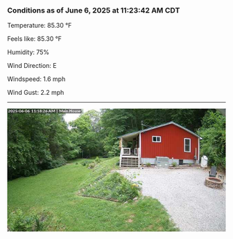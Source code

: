 ### Conditions as of June 6, 2025 at 11:23:42 AM CDT 

Temperature: 85.30 &deg;F

Feels like: 85.30 &deg;F

Humidity: 75%

Wind Direction: E

Windspeed: 1.6 mph

Wind Gust: 2.2 mph

---

<img src="./images/latest.jpeg"/>

